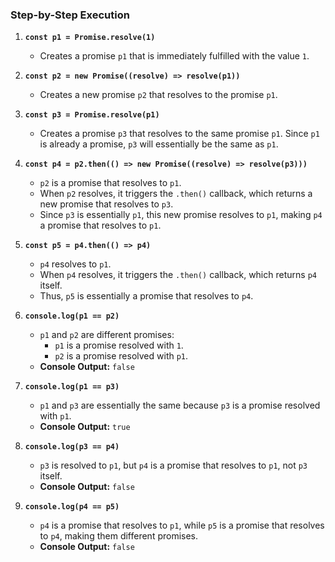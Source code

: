 ### Step-by-Step Execution

1. **`const p1 = Promise.resolve(1)`**
   - Creates a promise `p1` that is immediately fulfilled with the value `1`.

2. **`const p2 = new Promise((resolve) => resolve(p1))`**
   - Creates a new promise `p2` that resolves to the promise `p1`.

3. **`const p3 = Promise.resolve(p1)`**
   - Creates a promise `p3` that resolves to the same promise `p1`. Since `p1` is already a promise, `p3` will essentially be the same as `p1`.

4. **`const p4 = p2.then(() => new Promise((resolve) => resolve(p3)))`**
   - `p2` is a promise that resolves to `p1`.
   - When `p2` resolves, it triggers the `.then()` callback, which returns a new promise that resolves to `p3`.
   - Since `p3` is essentially `p1`, this new promise resolves to `p1`, making `p4` a promise that resolves to `p1`.

5. **`const p5 = p4.then(() => p4)`**
   - `p4` resolves to `p1`.
   - When `p4` resolves, it triggers the `.then()` callback, which returns `p4` itself. 
   - Thus, `p5` is essentially a promise that resolves to `p4`.

6. **`console.log(p1 == p2)`**
   - `p1` and `p2` are different promises:
     - `p1` is a promise resolved with `1`.
     - `p2` is a promise resolved with `p1`.
   - **Console Output:** `false`

7. **`console.log(p1 == p3)`**
   - `p1` and `p3` are essentially the same because `p3` is a promise resolved with `p1`.
   - **Console Output:** `true`

8. **`console.log(p3 == p4)`**
   - `p3` is resolved to `p1`, but `p4` is a promise that resolves to `p1`, not `p3` itself.
   - **Console Output:** `false`

9. **`console.log(p4 == p5)`**
   - `p4` is a promise that resolves to `p1`, while `p5` is a promise that resolves to `p4`, making them different promises.
   - **Console Output:** `false`
